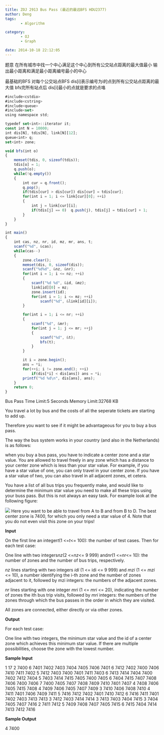 ```yaml
---
title: ZOJ 2913 Bus Pass (最近的最远BFS HDU2377)
author: Deng
tags: 
       - Algorithm

category: 
       - OJ
       - Graph

date: 2014-10-18 22:12:05
---
```

题意 在所有城市中找一个中心满足这个中心到所有公交站点距离的最大值最小 输出最小距离和满足最小距离编号最小的中心

最基础的BFS 对每个公交站点BFS dis[i]表示编号为i的点到所有公交站点距离的最大值 bfs完所有站点后 dis[i]最小的点就是要求的点咯

```js 
#include<cstdio>
#include<cstring>
#include<queue>
#include<set>
using namespace std;

typedef set<int>::iterator it;
const int N = 10000;
int dis[N], tdis[N], link[N][12];
queue<int> q;
set<int> zone;

void bfs(int o)
{
    memset(tdis, 0, sizeof(tdis));
    tdis[o] = 1;
    q.push(o);
    while(!q.empty())
    {
        int cur = q.front();
        q.pop();
        if(tdis[cur] > dis[cur]) dis[cur] = tdis[cur];
        for(int i = 1; i <= link[cur][0]; ++i)
        {
            int j = link[cur][i];
            if(tdis[j] == 0)  q.push(j), tdis[j] = tdis[cur] + 1;
        }
    }
}

int main()
{
    int cas, nz, nr, id, mz, mr, ans, t;
    scanf("%d", &cas);
    while(cas--)
    {
        zone.clear();
        memset(dis, 0, sizeof(dis));
        scanf("%d%d", &nz, &nr);
        for(int i = 1; i <= nz; ++i)
        {
            scanf("%d %d", &id, &mz);
            link[id][0] = mz;
            zone.insert(id);
            for(int i = 1; i <= mz; ++i)
                scanf("%d", &link[id][i]);
        }

        for(int i = 1; i <= nr; ++i)
        {
            scanf("%d", &mr);
            for(int j = 1; j <= mr; ++j)
            {
                scanf("%d", &t);
                bfs(t);
            }
        }

        it i = zone.begin();
        ans = *i;
        for(++i; i != zone.end(); ++i)
            if(dis[*i] < dis[ans]) ans = *i;
        printf("%d %d\n", dis[ans], ans);
    }
    return 0;
}
```
  Bus Pass    Time Limit:5 Seconds Memory Limit:32768 KB

You travel a lot by bus and the costs of all the seperate tickets are starting to add up.

Therefore you want to see if it might be advantageous for you to buy a bus pass.

The way the bus system works in your country (and also in the Netherlands) is as follows:

when you buy a bus pass, you have to indicate a center zone and a star value. You are allowed to travel freely in any zone which has a distance to your center zone which is less than your star value. For example, if you have a star value of one, you can only travel in your center zone. If you have a star value of two, you can also travel in all adjacent zones, et cetera.

You have a list of all bus trips you frequently make, and would like to determine the minimum star value you need to make all these trips using your buss pass. But this is not always an easy task. For example look at the following figure:

![](../images/cn-onlinejudge-showImage.do-name=0000%2F2913%2FBus_Pass_1.jpg.png)
Here you want to be able to travel from A to B and from B to D. The best center zone is 7400, for which you only need a star value of 4. Note that you do not even visit this zone on your trips!

**Input**

On the first line an integer*t*(1 <=*t*<= 100): the number of test cases. Then for each test case:

One line with two integers*nz*(2 <=*nz*<= 9 999) and*nr*(1 <=*nr*<= 10): the number of zones and the number of bus trips, respectively.

*nz* lines starting with two integers *idi* (1 <= idi <= 9 999) and *mzi* (1 <= *mzi* <= 10), a number identifying the i-th zone and the number of zones adjacent to it, followed by mzi integers: the numbers of the adjacent zones.

*nr* lines starting with one integer *mri* (1 <= *mri* <= 20), indicating the number of zones the ith bus trip visits, followed by *mri* integers: the numbers of the zones through which the bus passes in the order in which they are visited.

All zones are connected, either directly or via other zones.

**Output**

For each test case:

One line with two integers, the minimum star value and the id of a center zone which achieves this minimum star value. If there are multiple possibilities, choose the zone with the lowest number.

**Sample Input**

1
17 2
7400 6 7401 7402 7403 7404 7405 7406
7401 6 7412 7402 7400 7406 7410 7411
7402 5 7412 7403 7400 7401 7411
7403 6 7413 7414 7404 7400 7402 7412
7404 5 7403 7414 7415 7405 7400
7405 6 7404 7415 7407 7408 7406 7400
7406 7 7400 7405 7407 7408 7409 7410 7401
7407 4 7408 7406 7405 7415
7408 4 7409 7406 7405 7407
7409 3 7410 7406 7408
7410 4 7411 7401 7406 7409
7411 5 7416 7412 7402 7401 7410
7412 6 7416 7411 7401 7402 7403 7413
7413 3 7412 7403 7414
7414 3 7413 7403 7404
7415 3 7404 7405 7407
7416 2 7411 7412
5 7409 7408 7407 7405 7415
6 7415 7404 7414 7413 7412 7416

**Sample Output**

4 7400